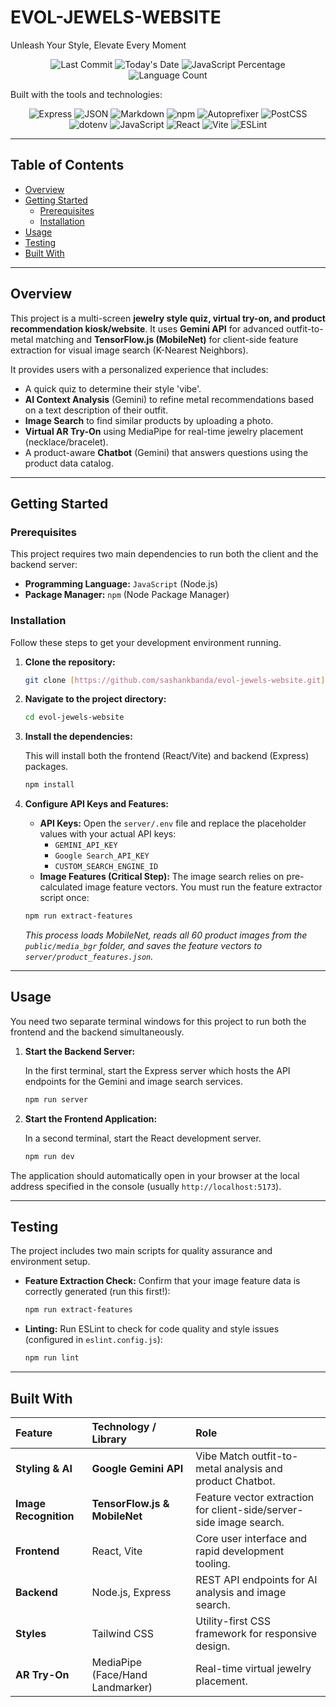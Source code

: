 # EVOL-JEWELS-WEBSITE

Unleash Your Style, Elevate Every Moment

<p align="center">
    <img alt="Last Commit" src="https://img.shields.io/github/last-commit/sashankbanda/evol-jewels-website?style=for-the-badge&label=LAST%20COMMIT&color=555555">
    <img alt="Today's Date" src="https://img.shields.io/badge/TODAY-555555?style=for-the-badge">
    <img alt="JavaScript Percentage" src="https://img.shields.io/github/languages/percentage/sashankbanda/evol-jewels-website/javascript?style=for-the-badge&color=05C2E0">
    <img alt="Language Count" src="https://img.shields.io/github/languages/count/sashankbanda/evol-jewels-website?style=for-the-badge&label=LANGUAGES&color=555555">
</p>

Built with the tools and technologies:

<p align="center">
    <img alt="Express" src="https://img.shields.io/badge/EXPRESS-000000?style=for-the-badge&logo=express&logoColor=white">
    <img alt="JSON" src="https://img.shields.io/badge/JSON-000000?style=for-the-badge&logo=json&logoColor=white">
    <img alt="Markdown" src="https://img.shields.io/badge/MARKDOWN-000000?style=for-the-badge&logo=markdown&logoColor=white">
    <img alt="npm" src="https://img.shields.io/badge/NPM-CB3837?style=for-the-badge&logo=npm&logoColor=white">
    <img alt="Autoprefixer" src="https://img.shields.io/badge/AUTOPREFIXER-CC3A23?style=for-the-badge&logo=autoprefixer&logoColor=white">
    <img alt="PostCSS" src="https://img.shields.io/badge/POSTCSS-DD3A0A?style=for-the-badge&logo=postcss&logoColor=white">
    <br>
    <img alt="dotenv" src="https://img.shields.io/badge/DOTENV-D2B948?style=for-the-badge&logo=dotenv&logoColor=black">
    <img alt="JavaScript" src="https://img.shields.io/badge/JAVASCRIPT-F7DF1E?style=for-the-badge&logo=javascript&logoColor=black">
    <img alt="React" src="https://img.shields.io/badge/REACT-61DAFB?style=for-the-badge&logo=react&logoColor=black">
    <img alt="Vite" src="https://img.shields.io/badge/VITE-646CFF?style=for-the-badge&logo=vite&logoColor=white">
    <img alt="ESLint" src="https://img.shields.io/badge/ESLINT-4B32C3?style=for-the-badge&logo=eslint&logoColor=white">
</p>

---

## Table of Contents

* [Overview](#overview)
* [Getting Started](#getting-started)
    * [Prerequisites](#prerequisites)
    * [Installation](#installation)
* [Usage](#usage)
* [Testing](#testing)
* [Built With](#built-with)

---

## Overview

This project is a multi-screen **jewelry style quiz, virtual try-on, and product recommendation kiosk/website**. It uses **Gemini API** for advanced outfit-to-metal matching and **TensorFlow.js (MobileNet)** for client-side feature extraction for visual image search (K-Nearest Neighbors).

It provides users with a personalized experience that includes:

* A quick quiz to determine their style 'vibe'.
* **AI Context Analysis** (Gemini) to refine metal recommendations based on a text description of their outfit.
* **Image Search** to find similar products by uploading a photo.
* **Virtual AR Try-On** using MediaPipe for real-time jewelry placement (necklace/bracelet).
* A product-aware **Chatbot** (Gemini) that answers questions using the product data catalog.

---

## Getting Started

### Prerequisites

This project requires two main dependencies to run both the client and the backend server:

* **Programming Language:** `JavaScript` (Node.js)
* **Package Manager:** `npm` (Node Package Manager)

### Installation

Follow these steps to get your development environment running.

1.  **Clone the repository:**

    ```bash
    git clone [https://github.com/sashankbanda/evol-jewels-website.git](https://github.com/sashankbanda/evol-jewels-website.git)
    ```

2.  **Navigate to the project directory:**

    ```bash
    cd evol-jewels-website
    ```

3.  **Install the dependencies:**

    This will install both the frontend (React/Vite) and backend (Express) packages.

    ```bash
    npm install
    ```

4.  **Configure API Keys and Features:**

    * **API Keys:** Open the `server/.env` file and replace the placeholder values with your actual API keys:
        * `GEMINI_API_KEY`
        * `Google Search_API_KEY`
        * `CUSTOM_SEARCH_ENGINE_ID`
    * **Image Features (Critical Step):** The image search relies on pre-calculated image feature vectors. You must run the feature extractor script once:

    ```bash
    npm run extract-features
    ```

    *This process loads MobileNet, reads all 60 product images from the `public/media_bgr` folder, and saves the feature vectors to `server/product_features.json`.*

---

## Usage

You need two separate terminal windows for this project to run both the frontend and the backend simultaneously.

1.  **Start the Backend Server:**

    In the first terminal, start the Express server which hosts the API endpoints for the Gemini and image search services.

    ```bash
    npm run server
    ```

2.  **Start the Frontend Application:**

    In a second terminal, start the React development server.

    ```bash
    npm run dev
    ```

The application should automatically open in your browser at the local address specified in the console (usually `http://localhost:5173`).

---

## Testing

The project includes two main scripts for quality assurance and environment setup.

* **Feature Extraction Check:** Confirm that your image feature data is correctly generated (run this first!):

    ```bash
    npm run extract-features
    ```

* **Linting:** Run ESLint to check for code quality and style issues (configured in `eslint.config.js`):

    ```bash
    npm run lint
    ```

---

## Built With

| Feature | Technology / Library | Role |
| :--- | :--- | :--- |
| **Styling & AI** | **Google Gemini API** | Vibe Match outfit-to-metal analysis and product Chatbot.|
| **Image Recognition** | **TensorFlow.js & MobileNet** | Feature vector extraction for client-side/server-side image search.|
| **Frontend** | React, Vite | Core user interface and rapid development tooling.|
| **Backend** | Node.js, Express | REST API endpoints for AI analysis and image search.|
| **Styles** | Tailwind CSS | Utility-first CSS framework for responsive design.|
| **AR Try-On** | MediaPipe (Face/Hand Landmarker) | Real-time virtual jewelry placement.|